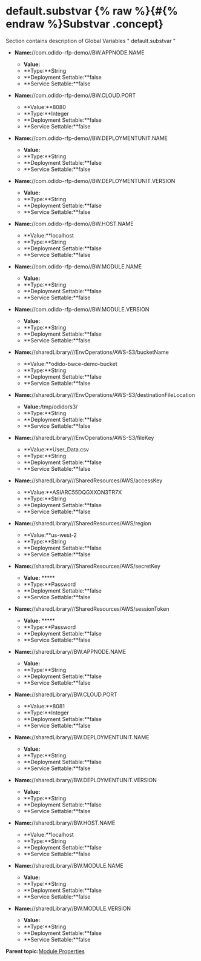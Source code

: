 # default.substvar {% raw %}{#{% endraw %}Substvar .concept}

Section contains description of Global Variables " default.substvar "

-   **Name:**//com.odido-rfp-demo//BW.APPNODE.NAME

    -   **Value:**
    -   **Type:**String
    -   **Deployment Settable:**false
    -   **Service Settable:**false
-   **Name:**//com.odido-rfp-demo//BW.CLOUD.PORT

    -   **Value:**8080
    -   **Type:**Integer
    -   **Deployment Settable:**false
    -   **Service Settable:**false
-   **Name:**//com.odido-rfp-demo//BW.DEPLOYMENTUNIT.NAME

    -   **Value:**
    -   **Type:**String
    -   **Deployment Settable:**false
    -   **Service Settable:**false
-   **Name:**//com.odido-rfp-demo//BW.DEPLOYMENTUNIT.VERSION

    -   **Value:**
    -   **Type:**String
    -   **Deployment Settable:**false
    -   **Service Settable:**false
-   **Name:**//com.odido-rfp-demo//BW.HOST.NAME

    -   **Value:**localhost
    -   **Type:**String
    -   **Deployment Settable:**false
    -   **Service Settable:**false
-   **Name:**//com.odido-rfp-demo//BW.MODULE.NAME

    -   **Value:**
    -   **Type:**String
    -   **Deployment Settable:**false
    -   **Service Settable:**false
-   **Name:**//com.odido-rfp-demo//BW.MODULE.VERSION

    -   **Value:**
    -   **Type:**String
    -   **Deployment Settable:**false
    -   **Service Settable:**false
-   **Name:**//sharedLibrary///EnvOperations/AWS-S3/bucketName

    -   **Value:**odido-bwce-demo-bucket
    -   **Type:**String
    -   **Deployment Settable:**false
    -   **Service Settable:**false
-   **Name:**//sharedLibrary///EnvOperations/AWS-S3/destinationFileLocation

    -   **Value:**/tmp/odido/s3/
    -   **Type:**String
    -   **Deployment Settable:**false
    -   **Service Settable:**false
-   **Name:**//sharedLibrary///EnvOperations/AWS-S3/fileKey

    -   **Value:**User\_Data.csv
    -   **Type:**String
    -   **Deployment Settable:**false
    -   **Service Settable:**false
-   **Name:**//sharedLibrary///SharedResources/AWS/accessKey

    -   **Value:**ASIARC55DQGXXON3TR7X
    -   **Type:**String
    -   **Deployment Settable:**false
    -   **Service Settable:**false
-   **Name:**//sharedLibrary///SharedResources/AWS/region

    -   **Value:**us-west-2
    -   **Type:**String
    -   **Deployment Settable:**false
    -   **Service Settable:**false
-   **Name:**//sharedLibrary///SharedResources/AWS/secretKey

    -   **Value:** \*\*\*\*\*
    -   **Type:**Password
    -   **Deployment Settable:**false
    -   **Service Settable:**false
-   **Name:**//sharedLibrary///SharedResources/AWS/sessionToken

    -   **Value:** \*\*\*\*\*
    -   **Type:**Password
    -   **Deployment Settable:**false
    -   **Service Settable:**false
-   **Name:**//sharedLibrary//BW.APPNODE.NAME

    -   **Value:**
    -   **Type:**String
    -   **Deployment Settable:**false
    -   **Service Settable:**false
-   **Name:**//sharedLibrary//BW.CLOUD.PORT

    -   **Value:**8081
    -   **Type:**Integer
    -   **Deployment Settable:**false
    -   **Service Settable:**false
-   **Name:**//sharedLibrary//BW.DEPLOYMENTUNIT.NAME

    -   **Value:**
    -   **Type:**String
    -   **Deployment Settable:**false
    -   **Service Settable:**false
-   **Name:**//sharedLibrary//BW.DEPLOYMENTUNIT.VERSION

    -   **Value:**
    -   **Type:**String
    -   **Deployment Settable:**false
    -   **Service Settable:**false
-   **Name:**//sharedLibrary//BW.HOST.NAME

    -   **Value:**localhost
    -   **Type:**String
    -   **Deployment Settable:**false
    -   **Service Settable:**false
-   **Name:**//sharedLibrary//BW.MODULE.NAME

    -   **Value:**
    -   **Type:**String
    -   **Deployment Settable:**false
    -   **Service Settable:**false
-   **Name:**//sharedLibrary//BW.MODULE.VERSION

    -   **Value:**
    -   **Type:**String
    -   **Deployment Settable:**false
    -   **Service Settable:**false

**Parent topic:**[Module Properties](../../../projects/com.odido-rfp-demo.application/common/substvar.md)

